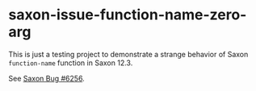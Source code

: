 # saxon-issue-function-name-zero-arg
This is just a testing project to demonstrate a strange behavior of Saxon `function-name` function in Saxon 12.3. 

See [Saxon Bug #6256](https://saxonica.plan.io/issues/6256).
